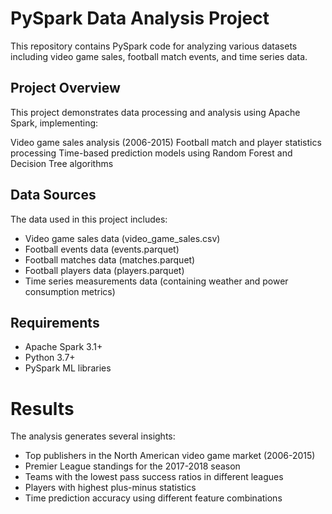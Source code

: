 # PySpark Data Analysis Project

This repository contains PySpark code for analyzing various datasets including video game sales, football match events, and time series data.

## Project Overview
This project demonstrates data processing and analysis using Apache Spark, implementing:

Video game sales analysis (2006-2015)
Football match and player statistics processing
Time-based prediction models using Random Forest and Decision Tree algorithms

## Data Sources
The data used in this project includes:

* Video game sales data (video_game_sales.csv)
* Football events data (events.parquet)
* Football matches data (matches.parquet)
* Football players data (players.parquet)
* Time series measurements data (containing weather and power consumption metrics)

## Requirements
* Apache Spark 3.1+
* Python 3.7+
* PySpark ML libraries

# Results
The analysis generates several insights:

* Top publishers in the North American video game market (2006-2015)
* Premier League standings for the 2017-2018 season
* Teams with the lowest pass success ratios in different leagues
* Players with highest plus-minus statistics
* Time prediction accuracy using different feature combinations
